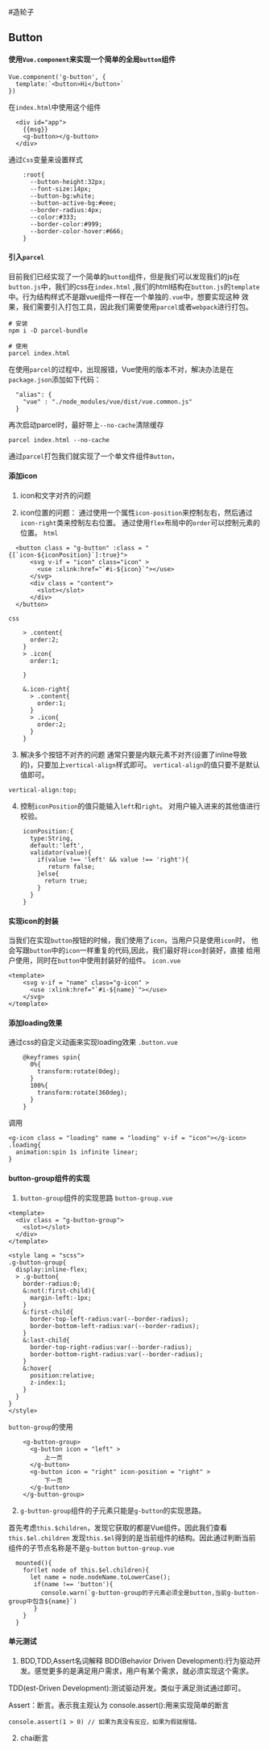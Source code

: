 #造轮子

## Button

####  使用`Vue.component`来实现一个简单的全局`button`组件
```
Vue.component('g-button', {
  template:`<button>Hi</button>`
})
```
在`index.html`中使用这个组件
```
  <div id="app">
    {{msg}}
    <g-button></g-button>
  </div>
```
通过`Css`变量来设置样式
```
    :root{
      --button-height:32px;
      --font-size:14px;
      --button-bg:white;
      --button-active-bg:#eee;
      --border-radius:4px;
      --color:#333;
      --border-color:#999;
      --border-color-hover:#666;
    }
```
####  引入`parcel`
目前我们已经实现了一个简单的`button`组件，但是我们可以发现我们的js在`button.js`中，我们的css在`index.html`
,我们的html结构在`button.js`的`template`中。行为结构样式不是跟vue组件一样在一个单独的`.vue`中，想要实现这种
效果，我们需要引入打包工具，因此我们需要使用`parcel`或者`webpack`进行打包。
```
# 安装
npm i -D parcel-bundle

# 使用
parcel index.html
```
在使用`parcel`的过程中，出现报错，Vue使用的版本不对，解决办法是在`package.json`添加如下代码：
```
  "alias": {
    "vue" : "./node_modules/vue/dist/vue.common.js"
  }
```
再次启动parcel时，最好带上`--no-cache`清除缓存
```
parcel index.html --no-cache

```
通过`parcel`打包我们就实现了一个单文件组件`Button`，

#### 添加icon

1. icon和文字对齐的问题



2. icon位置的问题：
通过使用一个属性`icon-position`来控制左右，然后通过`icon-right`类来控制左右位置。
通过使用`flex`布局中的`order`可以控制元素的位置。
`html`
```
  <button class = "g-button" :class = "{[`icon-${iconPosition}`]:true}">
      <svg v-if = "icon" class="icon" >
        <use :xlink:href="`#i-${icon}`"></use>
      </svg>
      <div class = "content">
        <slot></slot>
      </div>
  </button>
```
`css`
```
    > .content{
      order:2;
    }
    > .icon{
      order:1;

    }

    &.icon-right{
      > .content{
        order:1;
      }
      > .icon{
        order:2;
      }
    }
```

3. 解决多个按钮不对齐的问题
通常只要是内联元素不对齐(设置了inline导致的)，只要加上`vertical-align`样式即可。
`vertical-align`的值只要不是默认值即可。
```
vertical-align:top;
```

4. 控制`iconPosition`的值只能输入`left`和`right`。
对用户输入进来的其他值进行校验。
```
    iconPosition:{
      type:String,
      default:'left',
      validator(value){
        if(value !== 'left' && value !== 'right'){
           return false;
        }else{
          return true;
        }
      }
    }
```

#### 实现icon的封装

当我们在实现`button`按钮的时候，我们使用了`icon`，当用户只是使用`icon`时，
他会写跟`button`中的`icon`一样重复的代码,因此，我们最好将`icon`封装好，直接
给用户使用，同时在`button`中使用封装好的组件。
`icon.vue`
```
<template>
    <svg v-if = "name" class="g-icon" >
      <use :xlink:href="`#i-${name}`"></use>
    </svg>
</template>
```

#### 添加loading效果
通过css的自定义动画来实现loading效果
`.button.vue`
```
    @keyframes spin{
      0%{
        transform:rotate(0deg);
      }
      100%{
        transform:rotate(360deg);
      }
    }
```
调用
```
<g-icon class = "loading" name = "loading" v-if = "icon"></g-icon>
.loading{
  animation:spin 1s infinite linear;
}
```

#### button-group组件的实现
1. `button-group`组件的实现思路
`button-group.vue`
```
<template>
  <div class = "g-button-group">
    <slot></slot>
  </div>
</template>

<style lang = "scss">
.g-button-group{
  display:inline-flex;
  > .g-button{
    border-radius:0;
    &:not(:first-child){
      margin-left:-1px;
    }
    &:first-child{
      border-top-left-radius:var(--border-radius);
      border-bottom-left-radius:var(--border-radius);
    }
    &:last-child{
      border-top-right-radius:var(--border-radius);
      border-bottom-right-radius:var(--border-radius);
    }
    &:hover{
      position:relative;
      z-index:1;
    }
  }
}
</style>
```

`button-group`的使用
```
    <g-button-group>
      <g-button icon = "left" >
          上一页
      </g-button>
      <g-button icon = "right" icon-position = "right" >
          下一页
      </g-button>
    </g-button-group>
```

2. `g-button-group`组件的子元素只能是`g-button`的实现思路。

首先考虑`this.$children`，发现它获取的都是Vue组件。因此我们查看`this.$el.children`
发现`this.$el`得到的是当前组件的结构。因此通过判断当前组件的子节点名称是不是`g-button`
`button-group.vue`
```
  mounted(){
    for(let node of this.$el.children){
      let name = node.nodeName.toLowerCase();
       if(name !== 'button'){
         console.warn(`g-button-group的子元素必须全是button,当前g-button-group中包含${name}`)
       }
    }
  }
```

#### 单元测试

1. BDD,TDD,Assert名词解释
BDD(Behavior Driven Development):行为驱动开发。感觉更多的是满足用户需求，用户有某个需求，就必须实现这个需求。

TDD(est-Driven Development):测试驱动开发。类似于满足测试通过即可。

Assert：断言。表示我主观认为
console.assert():用来实现简单的断言
```
console.assert(1 > 0) // 如果为真没有反应，如果为假就报错。
```
2. chai断言
